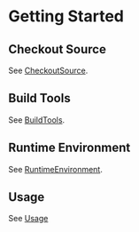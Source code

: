 # Getting Started #

## Checkout Source ##

See [CheckoutSource](CheckoutSource.md).

## Build Tools ##

See [BuildTools](BuildTools.md).

## Runtime Environment ##

See [RuntimeEnvironment](RuntimeEnvironment.md).

## Usage ##

See [Usage](Usage.md)